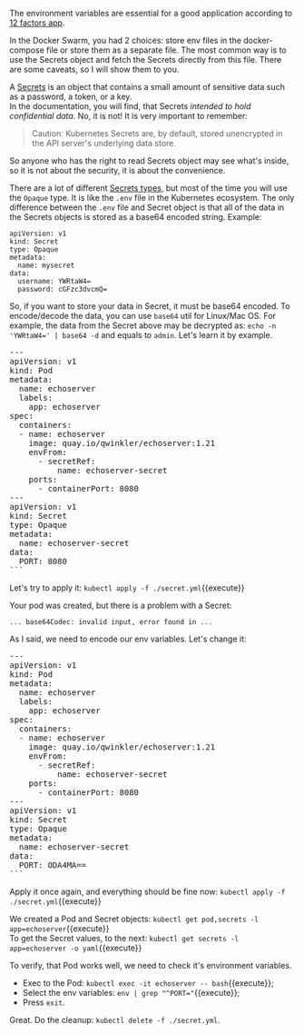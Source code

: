 The environment variables are essential for a good application according to [12 factors app](https://12factor.net).

In the Docker Swarm, you had 2 choices: store env files in the docker-compose file or store them as a separate file. The most common way is to use the Secrets object and fetch the Secrets directly from this file. There are some caveats, so I will show them to you.

A [Secrets](https://kubernetes.io/docs/concepts/configuration/secret) is an object that contains a small amount of sensitive data such as a password, a token, or a key.  
In the documentation, you will find, that Secrets *intended to hold confidential data*. No, it is not! It is very important to remember:

> Caution:
Kubernetes Secrets are, by default, stored unencrypted in the API server's underlying data store.

So anyone who has the right to read Secrets object may see what's inside, so it is not about the security, it is about the convenience.

There are a lot of different [Secrets types](https://kubernetes.io/docs/concepts/configuration/secret/#secret-types), but most of the time you will use the `Opaque` type. It is like the `.env` file in the Kubernetes ecosystem. The only difference between the `.env` file and Secret object is that all of the data in the Secrets objects is stored as a base64 encoded string. Example:

```
apiVersion: v1
kind: Secret
type: Opaque
metadata:
  name: mysecret
data:
  username: YWRtaW4=
  password: cGFzc3dvcmQ=
```

So, if you want to store your data in Secret, it must be base64 encoded. To encode/decode the data, you can use `base64` util for Linux/Mac OS. For example, the data from the Secret above may be decrypted as: `echo -n 'YWRtaW4=' | base64 -d` and equals to `admin`. Let's learn it by example.

<pre class="file" data-filename="secret.yml" data-target="replace">
---
apiVersion: v1
kind: Pod
metadata:
  name: echoserver
  labels:
    app: echoserver
spec:
  containers:
  - name: echoserver
    image: quay.io/qwinkler/echoserver:1.21
    envFrom:
      - secretRef:
          name: echoserver-secret
    ports:
      - containerPort: 8080
---
apiVersion: v1
kind: Secret
type: Opaque
metadata:
  name: echoserver-secret
data:
  PORT: 8080
```
</pre>

Let's try to apply it: `kubectl apply -f ./secret.yml`{{execute}}

Your pod was created, but there is a problem with a Secret:  
```
... base64Codec: invalid input, error found in ...
```

As I said, we need to encode our env variables. Let's change it:  
<pre class="file" data-filename="secret.yml" data-target="replace">
---
apiVersion: v1
kind: Pod
metadata:
  name: echoserver
  labels:
    app: echoserver
spec:
  containers:
  - name: echoserver
    image: quay.io/qwinkler/echoserver:1.21
    envFrom:
      - secretRef:
          name: echoserver-secret
    ports:
      - containerPort: 8080
---
apiVersion: v1
kind: Secret
type: Opaque
metadata:
  name: echoserver-secret
data:
  PORT: ODA4MA==
```
</pre>

Apply it once again, and everything should be fine now: `kubectl apply -f ./secret.yml`{{execute}}

We created a Pod and Secret objects: `kubectl get pod,secrets -l app=echoserver`{{execute}}  
To get the Secret values, to the next: `kubectl get secrets -l app=echoserver -o yaml`{{execute}}  

To verify, that Pod works well, we need to check it's environment variables.  
- Exec to the Pod: `kubectl exec -it echoserver -- bash`{{execute}};
- Select the env variables: `env | grep "^PORT="`{{execute}};
- Press `exit`.

Great. Do the cleanup: `kubectl delete -f ./secret.yml`.
